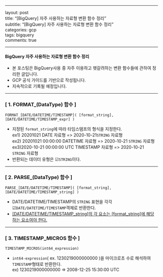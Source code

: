 <hr>
<p>layout: post<br>
title:  “[BigQuery] 자주 사용하는 자료형 변환 함수 정리”<br>
subtitle: “[BigQuery] 자주 사용하는 자료형 변환 함수 정리”<br>
categories: gcp<br>
tags: bigquery<br>
comments: true</p>
<hr>
<h4 id="bigquery--자주-사용하는-자료형-변환-함수-정리">BigQuery  자주 사용하는 자료형 변환 함수 정리</h4>
<ul>
<li>본 포스팅은 BigQuery사용 중 자주 이용하고 헷갈려하는 변환 함수들에 관하여 정리한 글입니다.</li>
<li>GCP 공식 가이드를 기반으로 작성됩니다.</li>
<li>지속적으로 기록될 예정입니다.</li>
</ul>
<hr>
<h3 id="format_datatype-함수-">[ 1. FORMAT_(DataType) 함수 ]</h3>
<pre class=" language-sql"><code class="prism  language-sql">FORMAT_<span class="token punctuation">[</span><span class="token keyword">DATE</span><span class="token operator">/</span><span class="token keyword">DATETIME</span><span class="token operator">/</span><span class="token keyword">TIMESTAMP</span><span class="token punctuation">]</span><span class="token punctuation">(</span> <span class="token punctuation">[</span>format_string<span class="token punctuation">]</span><span class="token punctuation">,</span> <span class="token punctuation">[</span><span class="token keyword">DATE</span><span class="token operator">/</span><span class="token keyword">DATETIME</span><span class="token operator">/</span>TIMESTAMP_expr<span class="token punctuation">]</span> <span class="token punctuation">)</span>
</code></pre>
<ul>
<li>지정된 <code>format_string</code>에 따라 타임스탬프의 형식을 지정한다.<br>ex1) 20201021 DATE 자료형 =&gt; 2020-10-21<code>STRING</code> 자료형<br>ex2) 20201021 00:00:00 DATETIME 자료형 =&gt; 2020-10-21 <code>STRING</code> 자료형<br>ex3)2020-10-21 00:00:00 UTC TIMESTAMP 자료형 =&gt; 2020-10-21 <code>STRING</code> 자료형</li>
<li>반환되는 데이터 유형은 ☑<code>STRING</code>이다.</li>
</ul>
<hr>
<h3 id="parse_datatype-함수-">[ 2. PARSE_(DataType) 함수 ]</h3>
<pre class=" language-sql"><code class="prism  language-sql">PARSE_<span class="token punctuation">[</span><span class="token keyword">DATE</span><span class="token operator">/</span><span class="token keyword">DATETIME</span><span class="token operator">/</span><span class="token keyword">TIMESTAMP</span><span class="token punctuation">]</span><span class="token punctuation">(</span> <span class="token punctuation">[</span>format_string<span class="token punctuation">]</span><span class="token punctuation">,</span> <span class="token punctuation">[</span><span class="token keyword">DATE</span><span class="token operator">/</span><span class="token keyword">DATETIME</span><span class="token operator">/</span>TIMESTAMP_string<span class="token punctuation">]</span> <span class="token punctuation">)</span>
</code></pre>
<ul>
<li>DATE/DATETIME/TIMESTAMP의 <code>STRING</code> 표현을 각각 ☑<code>DATE/DATETIME/TIMESTAMP</code>객체로 반환한다.</li>
<li><u>[DATE/DATETIME/TIMESTAMP_string]의 각 요소는 [format_string]에 해당하는 요소여야 한다.</u></li>
</ul>
<hr>
<h3 id="timestamp_micros-함수-">[ 3. TIMESTAMP_MICROS 함수 ]</h3>
<pre class=" language-sql"><code class="prism  language-sql">TIMESTAMP_MICROS<span class="token punctuation">(</span>int64_expression<span class="token punctuation">)</span>
</code></pre>
<ul>
<li><code>int64-expression</code>( ex. 1230219000000000 )을 마이크로초 수로 해석하여 <code>TIMESTAMP</code>형태로 반환한다. <br>ex) 1230219000000000 =&gt; 2008-12-25 15:30:00 UTC</li>
</ul>

